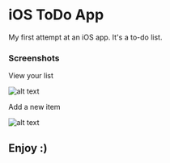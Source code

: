 # iOS ToDo App
My first attempt at an iOS app. It's a to-do list.

### Screenshots
View your list

![alt text](https://s3-us-west-2.amazonaws.com/huntermeyer/images/list_view.png)


Add a new item

![alt text](https://s3-us-west-2.amazonaws.com/huntermeyer/images/add_view.png)


## Enjoy :)
